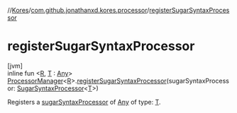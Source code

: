 //[Kores](../../index.md)/[com.github.jonathanxd.kores.processor](index.md)/[registerSugarSyntaxProcessor](register-sugar-syntax-processor.md)

# registerSugarSyntaxProcessor

[jvm]\
inline fun <[R](register-sugar-syntax-processor.md), [T](register-sugar-syntax-processor.md) : [Any](https://kotlinlang.org/api/latest/jvm/stdlib/kotlin/-any/index.html)> [ProcessorManager](-processor-manager/index.md)<[R](register-sugar-syntax-processor.md)>.[registerSugarSyntaxProcessor](register-sugar-syntax-processor.md)(sugarSyntaxProcessor: [SugarSyntaxProcessor](../com.github.jonathanxd.kores.sugar/-sugar-syntax-processor/index.md)<[T](register-sugar-syntax-processor.md)>)

Registers a [sugarSyntaxProcessor](register-sugar-syntax-processor.md) of [Any](https://kotlinlang.org/api/latest/jvm/stdlib/kotlin/-any/index.html) of type: [T](register-sugar-syntax-processor.md).
